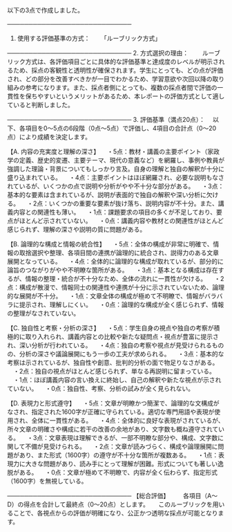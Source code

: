 以下の3点で作成しました。

─────────────────────────────
1. 使用する評価基準の方式：　
　「ルーブリック方式」

─────────────────────────────
2. 方式選択の理由：　
　ルーブリック方式は、各評価項目ごとに具体的な評価基準と達成度のレベルが明示されるため、採点の客観性と透明性が確保されます。学生にとっても、どの点が評価され、どの部分を改善すべきかが一目でわかるため、学習意欲や次回以降の取り組みの参考になります。また、採点者側にとっても、複数の採点者間で評価の一貫性を保ちやすいというメリットがあるため、本レポートの評価方式として適していると判断しました。

─────────────────────────────
3. 評価基準（満点20点）：
　以下、各項目を0～5点の6段階（0点～5点）で評価し、4項目の合計点（0～20点）により成績を決定します。

【A. 内容の充実度と理解の深さ】
　・5点：教材・講義の主要ポイント（家政学の定義、歴史的変遷、主要テーマ、現代の意義など）を網羅し、事例や教員が強調した理論・背景についてもしっかり言及。自身の理解と独自の解釈が十分に盛り込まれている。
　・4点：主要ポイントはほぼ網羅され、必要な説明もなされているが、いくつかの点で説明や分析がやや不十分な部分がある。
　・3点：基本的な要素は含まれているが、説明が表面的で独自の解釈や深い分析に欠ける。
　・2点：いくつかの重要な要素が抜け落ち、説明内容が不十分。また、講義内容との関連性も薄い。
　・1点：課題要求の項目の多くが不足しており、要点がほとんど示されていない。
　・0点：講義内容や教材との関連性がほとんど感じられず、理解の深さや説明の質に問題がある。

【B. 論理的な構成と情報の統合性】
　・5点：全体の構成が非常に明確で、情報の取捨選択や整理、各項目間の連携が論理的に統合され、説得力のある文章展開となっている。
　・4点：全体的に論理的な構成が取れているが、部分的に論旨のつながりがやや不明瞭な箇所がある。
　・3点：基本となる構成は存在するが、情報の整理・統合が不十分なため、全体の流れに一貫性が欠ける。
　・2点：構成が散漫で、情報同士の関連性や連携が十分に示されていないため、論理的な展開が不十分。
　・1点：文章全体の構成が極めて不明瞭で、情報がバラバラに提示され、理解しにくい。
　・0点：論理的な構成が全く感じられず、情報の整理がなされていない。

【C. 独自性と考察・分析の深さ】
　・5点：学生自身の視点や独自の考察が積極的に取り入れられ、講義内容との比較や新たな疑問点・視点が豊富に提示され、深い分析が行われている。
　・4点：独自の考察や視点が見受けられるものの、分析の深さや議論展開にもう一歩の工夫が求められる。
　・3点：基本的な考察は示されているが、独自性や創意、批判的分析の面で物足りなさがある。
　・2点：独自の視点がほとんど感じられず、単なる再説明に留まっている。
　・1点：ほぼ講義内容の言い換えに終始し、自己の解釈や新たな視点が示されていない。
　・0点：独自性、考察、分析の試みが全く見られない。

【D. 表現力と形式遵守】
　・5点：文章が明瞭かつ簡潔で、論理的な文構成がなされ、指定された1600字が正確に守られている。適切な専門用語や表現が使用され、全体に一貫性がある。
　・4点：全体的に良好な表現がされているが、所々文章の明確さや構成に若干の改善の余地があり、文字数も概ね遵守されている。
　・3点：文章表現は理解できるが、一部不明瞭な部分や、構成、文字数に関して不備が見受けられる。
　・2点：文章が読みづらく、構成や論理展開に問題があり、また形式（1600字）の遵守が不十分な箇所が複数ある。
　・1点：表現力に大きな問題があり、読み手にとって理解が困難。形式についても著しい逸脱がある。
　・0点：文章が極めて不明瞭で、内容が全く伝わらず、指定形式（1600字）を無視している。

─────────────────────────────
【総合評価】
　　各項目（A～D）の得点を合計して最終点（0～20点）とします。
　
このルーブリックを用いることで、各視点からの評価が明確になり、公正かつ透明な採点が可能となります。